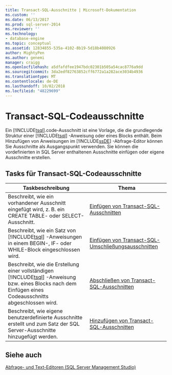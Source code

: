 ```yaml
---
title: Transact-SQL-Ausschnitte | Microsoft-Dokumentation
ms.custom: ''
ms.date: 06/13/2017
ms.prod: sql-server-2014
ms.reviewer: ''
ms.technology:
- database-engine
ms.topic: conceptual
ms.assetid: 12834855-535a-4102-8b19-5d18b4080926
author: MightyPen
ms.author: genemi
manager: craigg
ms.openlocfilehash: a5dfafdfee1947bdc02301b505a54cac8776a9dd
ms.sourcegitcommit: 3da2edf82763852cff6772a1a282ace3034b4936
ms.translationtype: MT
ms.contentlocale: de-DE
ms.lasthandoff: 10/02/2018
ms.locfileid: "48229699"
---
```

# <a name="transact-sql-code-snippets"></a>Transact-SQL-Codeausschnitte
  Ein [!INCLUDE[tsql](../../includes/tsql-md.md)].code-Ausschnitt ist eine Vorlage, die die grundlegende Struktur einer [!INCLUDE[tsql](../../includes/tsql-md.md)] -Anweisung oder eines Blocks enthält. Beim Hinzufügen von Anweisungen im [!INCLUDE[ssDE](../../includes/ssde-md.md)] -Abfrage-Editor können Sie Ausschnitte als Ausgangspunkt verwenden. Sie können die vordefinierten in SQL Server enthaltenen Ausschnitte einfügen oder eigene Ausschnitte erstellen.  
  
## <a name="transact-sql-code-snippet-tasks"></a>Tasks für Transact-SQL-Codeausschnitte  
  
|Taskbeschreibung|Thema|  
|----------------------|-----------|  
|Beschreibt, wie ein vorhandener Ausschnitt eingefügt wird, z. B. ein CREATE TABLE- oder SELECT-Ausschnitt.|[Einfügen von Transact-SQL-Ausschnitten](insert-transact-sql-snippets.md)|  
|Beschreibt, wie ein Satz von [!INCLUDE[tsql](../../includes/tsql-md.md)] -Anweisungen in einem BEGIN-, IF- oder WHILE-Block eingeschlossen wird.|[Einfügen von Transact-SQL-Umschließungsausschnitten](insert-surround-with-transact-sql-snippets.md)|  
|Beschreibt, wie die Erstellung einer vollständigen [!INCLUDE[tsql](../../includes/tsql-md.md)] -Anweisung bzw. eines Blocks nach dem Einfügen eines Codeausschnitts abgeschlossen wird.|[Abschließen von Transact-SQL-Ausschnitten](complete-transact-sql-snippets.md)|  
|Beschreibt, wie eigene benutzerdefinierte Ausschnitte erstellt und zum Satz der SQL Server-Ausschnitte hinzugefügt werden.|[Hinzufügen von Transact-SQL-Ausschnitten](add-transact-sql-snippets.md)|  
  
## <a name="see-also"></a>Siehe auch  
 [Abfrage- und Text-Editoren &#40;SQL Server Management Studio&#41;](../scripting/query-and-text-editors-sql-server-management-studio.md)  
  
  
